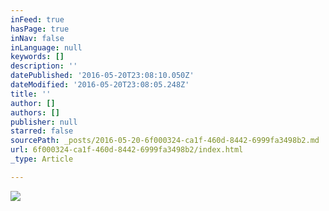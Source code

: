 ```yaml
---
inFeed: true
hasPage: true
inNav: false
inLanguage: null
keywords: []
description: ''
datePublished: '2016-05-20T23:08:10.050Z'
dateModified: '2016-05-20T23:08:05.248Z'
title: ''
author: []
authors: []
publisher: null
starred: false
sourcePath: _posts/2016-05-20-6f000324-ca1f-460d-8442-6999fa3498b2.md
url: 6f000324-ca1f-460d-8442-6999fa3498b2/index.html
_type: Article

---
```

![](https://the-grid-user-content.s3-us-west-2.amazonaws.com/7f9e19fd-8bd4-40f2-b8cb-3155170c332c.jpg)